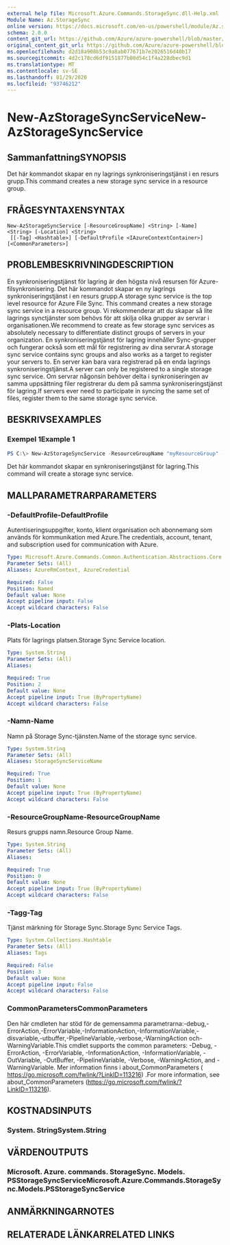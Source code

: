 ```yaml
---
external help file: Microsoft.Azure.Commands.StorageSync.dll-Help.xml
Module Name: Az.StorageSync
online version: https://docs.microsoft.com/en-us/powershell/module/Az.storagesync/new-Azstoragesyncservice
schema: 2.0.0
content_git_url: https://github.com/Azure/azure-powershell/blob/master/src/StorageSync/StorageSync/help/New-AzStorageSyncService.md
original_content_git_url: https://github.com/Azure/azure-powershell/blob/master/src/StorageSync/StorageSync/help/New-AzStorageSyncService.md
ms.openlocfilehash: d2d18a908b53c9a8ab077671b7e2026516d40b17
ms.sourcegitcommit: 4d2c178cd6df9151877b08d54c1f4a228dbec9d1
ms.translationtype: MT
ms.contentlocale: sv-SE
ms.lasthandoff: 01/29/2020
ms.locfileid: "93746212"
---
```

# <span data-ttu-id="b4f37-101">New-AzStorageSyncService</span><span class="sxs-lookup"><span data-stu-id="b4f37-101">New-AzStorageSyncService</span></span>

## <span data-ttu-id="b4f37-102">Sammanfattning</span><span class="sxs-lookup"><span data-stu-id="b4f37-102">SYNOPSIS</span></span>
<span data-ttu-id="b4f37-103">Det här kommandot skapar en ny lagrings synkroniseringstjänst i en resurs grupp.</span><span class="sxs-lookup"><span data-stu-id="b4f37-103">This command creates a new storage sync service in a resource group.</span></span>

## <span data-ttu-id="b4f37-104">FRÅGESYNTAXEN</span><span class="sxs-lookup"><span data-stu-id="b4f37-104">SYNTAX</span></span>

```
New-AzStorageSyncService [-ResourceGroupName] <String> [-Name] <String> [-Location] <String>
 [[-Tag] <Hashtable>] [-DefaultProfile <IAzureContextContainer>] [<CommonParameters>]
```

## <span data-ttu-id="b4f37-105">PROBLEMBESKRIVNING</span><span class="sxs-lookup"><span data-stu-id="b4f37-105">DESCRIPTION</span></span>
<span data-ttu-id="b4f37-106">En synkroniseringstjänst för lagring är den högsta nivå resursen för Azure-filsynkronisering. Det här kommandot skapar en ny lagrings synkroniseringstjänst i en resurs grupp.</span><span class="sxs-lookup"><span data-stu-id="b4f37-106">A storage sync service is the top level resource for Azure File Sync. This command creates a new storage sync service in a resource group.</span></span> <span data-ttu-id="b4f37-107">Vi rekommenderar att du skapar så lite lagrings synctjänster som behövs för att skilja olika grupper av servrar i organisationen.</span><span class="sxs-lookup"><span data-stu-id="b4f37-107">We recommend to create as few storage sync services as absolutely necessary to differentiate distinct groups of servers in your organization.</span></span> <span data-ttu-id="b4f37-108">En synkroniseringstjänst för lagring innehåller Sync-grupper och fungerar också som ett mål för registrering av dina servrar.</span><span class="sxs-lookup"><span data-stu-id="b4f37-108">A storage sync service contains sync groups and also works as a target to register your servers to.</span></span> <span data-ttu-id="b4f37-109">En server kan bara vara registrerad på en enda lagrings synkroniseringstjänst.</span><span class="sxs-lookup"><span data-stu-id="b4f37-109">A server can only be registered to a single storage sync service.</span></span> <span data-ttu-id="b4f37-110">Om servrar någonsin behöver delta i synkroniseringen av samma uppsättning filer registrerar du dem på samma synkroniseringstjänst för lagring.</span><span class="sxs-lookup"><span data-stu-id="b4f37-110">If servers ever need to participate in syncing the same set of files, register them to the same storage sync service.</span></span>

## <span data-ttu-id="b4f37-111">BESKRIVS</span><span class="sxs-lookup"><span data-stu-id="b4f37-111">EXAMPLES</span></span>

### <span data-ttu-id="b4f37-112">Exempel 1</span><span class="sxs-lookup"><span data-stu-id="b4f37-112">Example 1</span></span>
```powershell
PS C:\> New-AzStorageSyncService -ResourceGroupName "myResourceGroup" -Location "myLocation" -StorageSyncServiceName "myStorageSyncServiceName"
```

<span data-ttu-id="b4f37-113">Det här kommandot skapar en synkroniseringstjänst för lagring.</span><span class="sxs-lookup"><span data-stu-id="b4f37-113">This command will create a storage sync service.</span></span>

## <span data-ttu-id="b4f37-114">MALLPARAMETRAR</span><span class="sxs-lookup"><span data-stu-id="b4f37-114">PARAMETERS</span></span>

### <span data-ttu-id="b4f37-115">-DefaultProfile</span><span class="sxs-lookup"><span data-stu-id="b4f37-115">-DefaultProfile</span></span>
<span data-ttu-id="b4f37-116">Autentiseringsuppgifter, konto, klient organisation och abonnemang som används för kommunikation med Azure.</span><span class="sxs-lookup"><span data-stu-id="b4f37-116">The credentials, account, tenant, and subscription used for communication with Azure.</span></span>

```yaml
Type: Microsoft.Azure.Commands.Common.Authentication.Abstractions.Core.IAzureContextContainer
Parameter Sets: (All)
Aliases: AzureRmContext, AzureCredential

Required: False
Position: Named
Default value: None
Accept pipeline input: False
Accept wildcard characters: False
```

### <span data-ttu-id="b4f37-117">-Plats</span><span class="sxs-lookup"><span data-stu-id="b4f37-117">-Location</span></span>
<span data-ttu-id="b4f37-118">Plats för lagrings platsen.</span><span class="sxs-lookup"><span data-stu-id="b4f37-118">Storage Sync Service location.</span></span>

```yaml
Type: System.String
Parameter Sets: (All)
Aliases:

Required: True
Position: 2
Default value: None
Accept pipeline input: True (ByPropertyName)
Accept wildcard characters: False
```

### <span data-ttu-id="b4f37-119">-Namn</span><span class="sxs-lookup"><span data-stu-id="b4f37-119">-Name</span></span>
<span data-ttu-id="b4f37-120">Namn på Storage Sync-tjänsten.</span><span class="sxs-lookup"><span data-stu-id="b4f37-120">Name of the storage sync service.</span></span>

```yaml
Type: System.String
Parameter Sets: (All)
Aliases: StorageSyncServiceName

Required: True
Position: 1
Default value: None
Accept pipeline input: True (ByPropertyName)
Accept wildcard characters: False
```

### <span data-ttu-id="b4f37-121">-ResourceGroupName</span><span class="sxs-lookup"><span data-stu-id="b4f37-121">-ResourceGroupName</span></span>
<span data-ttu-id="b4f37-122">Resurs grupps namn.</span><span class="sxs-lookup"><span data-stu-id="b4f37-122">Resource Group Name.</span></span>

```yaml
Type: System.String
Parameter Sets: (All)
Aliases:

Required: True
Position: 0
Default value: None
Accept pipeline input: True (ByPropertyName)
Accept wildcard characters: False
```

### <span data-ttu-id="b4f37-123">-Tagg</span><span class="sxs-lookup"><span data-stu-id="b4f37-123">-Tag</span></span>
<span data-ttu-id="b4f37-124">Tjänst märkning för Storage Sync.</span><span class="sxs-lookup"><span data-stu-id="b4f37-124">Storage Sync Service Tags.</span></span>

```yaml
Type: System.Collections.Hashtable
Parameter Sets: (All)
Aliases: Tags

Required: False
Position: 3
Default value: None
Accept pipeline input: False
Accept wildcard characters: False
```

### <span data-ttu-id="b4f37-125">CommonParameters</span><span class="sxs-lookup"><span data-stu-id="b4f37-125">CommonParameters</span></span>
<span data-ttu-id="b4f37-126">Den här cmdleten har stöd för de gemensamma parametrarna:-debug,-ErrorAction,-ErrorVariable,-InformationAction,-InformationVariable,-disvariable,-utbuffer,-PipelineVariable,-verbose,-WarningAction och-WarningVariable.</span><span class="sxs-lookup"><span data-stu-id="b4f37-126">This cmdlet supports the common parameters: -Debug, -ErrorAction, -ErrorVariable, -InformationAction, -InformationVariable, -OutVariable, -OutBuffer, -PipelineVariable, -Verbose, -WarningAction, and -WarningVariable.</span></span> <span data-ttu-id="b4f37-127">Mer information finns i about_CommonParameters ( https://go.microsoft.com/fwlink/?LinkID=113216) .</span><span class="sxs-lookup"><span data-stu-id="b4f37-127">For more information, see about_CommonParameters (https://go.microsoft.com/fwlink/?LinkID=113216).</span></span>

## <span data-ttu-id="b4f37-128">KOSTNADS</span><span class="sxs-lookup"><span data-stu-id="b4f37-128">INPUTS</span></span>

### <span data-ttu-id="b4f37-129">System. String</span><span class="sxs-lookup"><span data-stu-id="b4f37-129">System.String</span></span>

## <span data-ttu-id="b4f37-130">VÄRDEN</span><span class="sxs-lookup"><span data-stu-id="b4f37-130">OUTPUTS</span></span>

### <span data-ttu-id="b4f37-131">Microsoft. Azure. commands. StorageSync. Models. PSStorageSyncService</span><span class="sxs-lookup"><span data-stu-id="b4f37-131">Microsoft.Azure.Commands.StorageSync.Models.PSStorageSyncService</span></span>

## <span data-ttu-id="b4f37-132">ANMÄRKNINGAR</span><span class="sxs-lookup"><span data-stu-id="b4f37-132">NOTES</span></span>

## <span data-ttu-id="b4f37-133">RELATERADE LÄNKAR</span><span class="sxs-lookup"><span data-stu-id="b4f37-133">RELATED LINKS</span></span>
